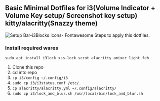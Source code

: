 ## Basic Minimal Dotfiles for i3(Volume Indicator + Volume Key setup/ Screenshot key setup) kitty/alacritty(Snazzy theme)

![Setup](https://images2.imgbox.com/d0/01/qzwFg78G_o.jpg)
 Bar-i3Blocks
 Icons- Fontawesome
Steps to apply this dotfiles.

### Install required wares
``` sudo apt install i3lock xss-lock scrot alacritty amixer light feh ```

1. Clone this repo
2. cd into repo
3. ``` cp i3/config ~/.config/i3 ```
4. ``` sudo cp i3/i3status.conf /etc/. ```
5. ``` cp alacritty/alacritty.yml ~/.config/alacritty/ ```
6. ``` sudo cp i3/lock_and_blur.sh /usr/local/bin/lock_and_blur.sh ```
